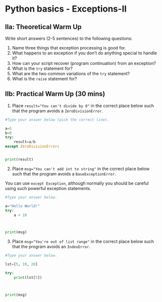 # Python basics - Exceptions-II

## IIa: Theoretical Warm Up

Write short answers (2-5 sentences) to the following questions:

1. Name three things that exception processing is good for.
2. What happens to an exception if you don’t do anything special to handle it?
3. How can your script recover (program continuation) from an exception?
4. What is the ```try``` statement for?
5. What are the two common variations of the ```try``` statement?
6. What is the ```raise``` statement for?

## IIb: Practical Warm Up (30 mins)

1. Place ```result="You can't divide by 0"``` in the correct place below such that the program avoids a ```ZeroDivisionError```.

```python
#Type your answer below (pick the correct line).

a=5
b=0
try:
    result=a/b
except ZeroDivisionError:


print(result)
```

2. Place ```msg="You can't add int to string"``` in the correct place below such that the program avoids a ```BaseExceptionError```.

You can use ```except Exception```, although normally you should be careful using such powerful exception statements.

```python
#Type your answer below.

a="Hello World!"
try:
    a + 10



print(msg)

```
3. Place ```msg="You're out of list range"``` in the correct place below such that the program avoids an ```IndexError```.

```python
#Type your answer below.

lst=[5, 10, 20]

try:
    print(lst[5])



print(msg)
```
